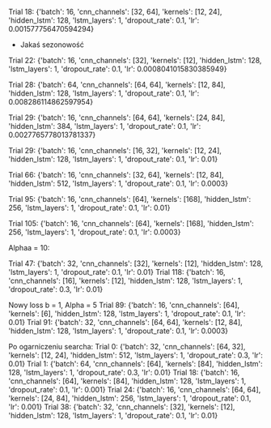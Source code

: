 Trial 18: {'batch': 16, 'cnn_channels': [32, 64], 'kernels': [12, 24], 'hidden_lstm': 128, 'lstm_layers': 1, 'dropout_rate': 0.1, 'lr': 0.001577756470594294}
- Jakaś sezonowość

Trial 22: {'batch': 16, 'cnn_channels': [32], 'kernels': [12], 'hidden_lstm': 128, 'lstm_layers': 1, 'dropout_rate': 0.1, 'lr': 0.0008041015830385949}

Trial 28: {'batch': 64, 'cnn_channels': [64, 64], 'kernels': [12, 84], 'hidden_lstm': 128, 'lstm_layers': 1, 'dropout_rate': 0.1, 'lr': 0.008286114862597954}

Trial 29: {'batch': 16, 'cnn_channels': [64, 64], 'kernels': [24, 84], 'hidden_lstm': 384, 'lstm_layers': 1, 'dropout_rate': 0.1, 'lr': 0.0027765778013781337}

Trial 29: {'batch': 16, 'cnn_channels': [16, 32], 'kernels': [12, 24], 'hidden_lstm': 128, 'lstm_layers': 1, 'dropout_rate': 0.1, 'lr': 0.01}

Trial 66: {'batch': 16, 'cnn_channels': [32, 64], 'kernels': [12, 84], 'hidden_lstm': 512, 'lstm_layers': 1, 'dropout_rate': 0.1, 'lr': 0.0003}

Trial 95: {'batch': 16, 'cnn_channels': [64], 'kernels': [168], 'hidden_lstm': 256, 'lstm_layers': 1, 'dropout_rate': 0.1, 'lr': 0.01}

Trial 105: {'batch': 16, 'cnn_channels': [64], 'kernels': [168], 'hidden_lstm': 256, 'lstm_layers': 1, 'dropout_rate': 0.1, 'lr': 0.0003}


Alphaa = 10:

Trial 47: {'batch': 32, 'cnn_channels': [32], 'kernels': [12], 'hidden_lstm': 128, 'lstm_layers': 1, 'dropout_rate': 0.1, 'lr': 0.01}
Trial 118: {'batch': 16, 'cnn_channels': [16], 'kernels': [12], 'hidden_lstm': 128, 'lstm_layers': 1, 'dropout_rate': 0.3, 'lr': 0.01}

Nowy loss b = 1, Alpha = 5
Trial 89: {'batch': 16, 'cnn_channels': [64], 'kernels': [6], 'hidden_lstm': 128, 'lstm_layers': 1, 'dropout_rate': 0.1, 'lr': 0.01}
Trial 91: {'batch': 32, 'cnn_channels': [64, 64], 'kernels': [12, 84], 'hidden_lstm': 128, 'lstm_layers': 1, 'dropout_rate': 0.1, 'lr': 0.0003}

Po ogarniczeniu searcha:
Trial 0: {'batch': 32, 'cnn_channels': [64, 32], 'kernels': [12, 24], 'hidden_lstm': 512, 'lstm_layers': 1, 'dropout_rate': 0.3, 'lr': 0.01}
Trial 1: {'batch': 64, 'cnn_channels': [64], 'kernels': [84], 'hidden_lstm': 128, 'lstm_layers': 1, 'dropout_rate': 0.3, 'lr': 0.01}
Trial 18: {'batch': 16, 'cnn_channels': [64], 'kernels': [84], 'hidden_lstm': 128, 'lstm_layers': 1, 'dropout_rate': 0.1, 'lr': 0.001}
Trial 24: {'batch': 16, 'cnn_channels': [64, 64], 'kernels': [24, 84], 'hidden_lstm': 256, 'lstm_layers': 1, 'dropout_rate': 0.1, 'lr': 0.001}
Trial 38: {'batch': 32, 'cnn_channels': [32], 'kernels': [12], 'hidden_lstm': 128, 'lstm_layers': 1, 'dropout_rate': 0.1, 'lr': 0.01}


